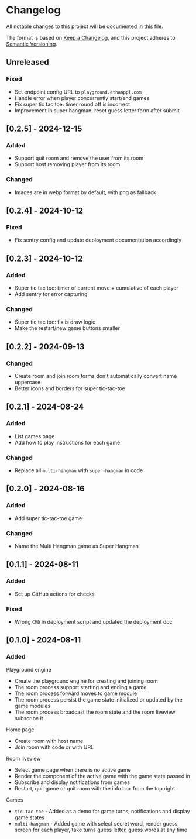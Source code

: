 # Changelog

All notable changes to this project will be documented in this file.

The format is based on [Keep a Changelog](https://keepachangelog.com/en/1.1.0/),
and this project adheres to [Semantic Versioning](https://semver.org/spec/v2.0.0.html).

## Unreleased

### Fixed

- Set endpoint config URL to `playground.ethanppl.com`
- Handle error when player concurrently start/end games
- Fix super tic tac toe: timer round off is incorrect
- Improvement in super hangman: reset guess letter form after submit

## [0.2.5] - 2024-12-15

### Added

- Support quit room and remove the user from its room
- Support host removing player from its room

### Changed

- Images are in webp format by default, with png as fallback

## [0.2.4] - 2024-10-12

### Fixed

- Fix sentry config and update deployment documentation accordingly

## [0.2.3] - 2024-10-12

### Added

- Super tic tac toe: timer of current move + cumulative of each player
- Add sentry for error capturing

### Changed

- Super tic tac toe: fix is draw logic
- Make the restart/new game buttons smaller

## [0.2.2] - 2024-09-13

### Changed

- Create room and join room forms don't automatically convert name uppercase
- Better icons and borders for super tic-tac-toe

## [0.2.1] - 2024-08-24

### Added

- List games page
- Add how to play instructions for each game

### Changed

- Replace all `multi-hangman` with `super-hangman` in code

## [0.2.0] - 2024-08-16

### Added

- Add super tic-tac-toe game

### Changed

- Name the Multi Hangman game as Super Hangman

## [0.1.1] - 2024-08-11

### Added

- Set up GitHub actions for checks

### Fixed

- Wrong `CMD` in deployment script and updated the deployment doc

## [0.1.0] - 2024-08-11

### Added

Playground engine

- Create the playground engine for creating and joining room
- The room process support starting and ending a game
- The room process forward moves to game module
- The room process persist the game state initialized or updated by the game
  modules
- The room process broadcast the room state and the room liveview subscribe it

Home page

- Create room with host name
- Join room with code or with URL

Room liveview

- Select game page when there is no active game
- Render the component of the active game with the game state passed in
- Subscribe and display notifications from games
- Restart, quit game or quit room with the info box from the top right

Games

- `tic-tac-toe` - Added as a demo for game turns, notifications and display
  game states
- `multi-hangman` - Added game with select secret word, render guess screen for
  each player, take turns guess letter, guess words at any time
